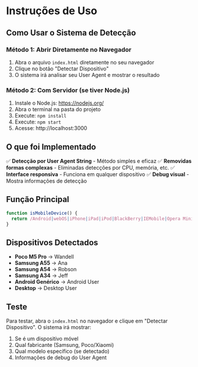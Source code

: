 # Instruções de Uso

## Como Usar o Sistema de Detecção

### Método 1: Abrir Diretamente no Navegador
1. Abra o arquivo `index.html` diretamente no seu navegador
2. Clique no botão "Detectar Dispositivo"
3. O sistema irá analisar seu User Agent e mostrar o resultado

### Método 2: Com Servidor (se tiver Node.js)
1. Instale o Node.js: https://nodejs.org/
2. Abra o terminal na pasta do projeto
3. Execute: `npm install`
4. Execute: `npm start`
5. Acesse: http://localhost:3000

## O que foi Implementado

✅ **Detecção por User Agent String** - Método simples e eficaz
✅ **Removidas formas complexas** - Eliminadas detecções por CPU, memória, etc.
✅ **Interface responsiva** - Funciona em qualquer dispositivo
✅ **Debug visual** - Mostra informações de detecção

## Função Principal

```javascript
function isMobileDevice() {
  return /Android|webOS|iPhone|iPad|iPod|BlackBerry|IEMobile|Opera Mini/i.test(navigator.userAgent);
}
```

## Dispositivos Detectados

- **Poco M5 Pro** → Wandell
- **Samsung A55** → Ana
- **Samsung A54** → Robson  
- **Samsung A34** → Jeff
- **Android Genérico** → Android User
- **Desktop** → Desktop User

## Teste

Para testar, abra o `index.html` no navegador e clique em "Detectar Dispositivo". O sistema irá mostrar:

1. Se é um dispositivo móvel
2. Qual fabricante (Samsung, Poco/Xiaomi)
3. Qual modelo específico (se detectado)
4. Informações de debug do User Agent 